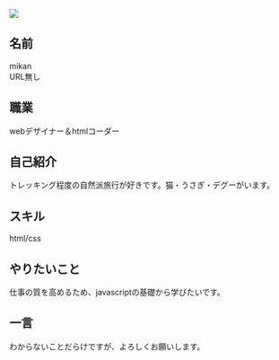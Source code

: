 ![](https://avatars2.githubusercontent.com/u/30381509?v=4&u=bba0d00d1eef40015783c74193e4ca996900643f&s=400)

## 名前

mikan
<br>URL無し

## 職業

webデザイナー＆htmlコーダー

## 自己紹介

トレッキング程度の自然派旅行が好きです。猫・うさぎ・デグーがいます。

## スキル

html/css

## やりたいこと

仕事の質を高めるため、javascriptの基礎から学びたいです。

## 一言

わからないことだらけですが、よろしくお願いします。
